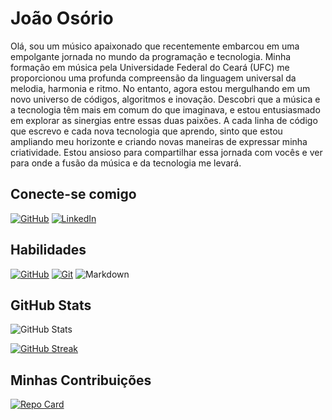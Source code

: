 # João Osório
Olá, sou um músico apaixonado que recentemente embarcou em uma empolgante jornada no mundo da programação e tecnologia. Minha formação em música pela Universidade Federal do Ceará (UFC) me proporcionou uma profunda compreensão da linguagem universal da melodia, harmonia e ritmo. No entanto, agora estou mergulhando em um novo universo de códigos, algoritmos e inovação. Descobri que a música e a tecnologia têm mais em comum do que imaginava, e estou entusiasmado em explorar as sinergias entre essas duas paixões. A cada linha de código que escrevo e cada nova tecnologia que aprendo, sinto que estou ampliando meu horizonte e criando novas maneiras de expressar minha criatividade. Estou ansioso para compartilhar essa jornada com vocês e ver para onde a fusão da música e da tecnologia me levará.

## Conecte-se comigo
[![GitHub](https://img.shields.io/badge/GitHub-ca2cec?style=for-the-badge&logo=github&logoColor=fff)](https://github.com/OsorioFialho)
[![LinkedIn](https://img.shields.io/badge/LinkedIn-ca2cec?style=for-the-badge&logo=linkedin&logoColor=fff)](https://www.linkedin.com/in/joão-osório-79052b9b)

## Habilidades
[![GitHub](https://img.shields.io/badge/GitHub-ca2cec?style=for-the-badge&logo=github&logoColor=fff)](https://docs.github.com/)
[![Git](https://img.shields.io/badge/Git-ca2cec?style=for-the-badge&logo=git&logoColor=fff)](https://git-scm.com/doc) 
![Markdown](https://img.shields.io/badge/Markdown-ca2cec?style=for-the-badge&logo=markdown)

## GitHub Stats
![GitHub Stats](https://github-readme-stats.vercel.app/api?username=OsorioFialho&theme=transparent&bg_color=ca2cec&border_color=fff&show_icons=true&icon_color=fff&title_color=fff&text_color=fff&rank_icon=github)

[![GitHub Streak](https://streak-stats.demolab.com/?user=OsorioFialho&theme=bear&background=ca2cec&border=fff&dates=ca2cec&ring=fff&fire=fff&sideNums=fff&currStreakNum=fff&currStreakLabel=fff&sideLabels=fff)](https://git.io/streak-stats)


## Minhas Contribuições
[![Repo Card](https://github-readme-stats.vercel.app/api/pin/?username=OsorioFialho&repo=dio-lab-open-source&bg_color=ca2cec&border_color=fff&show_icons=true&icon_color=fff&title_color=fff&text_color=fff)](https://github.com/OsorioFialho/dio-lab-open-source)